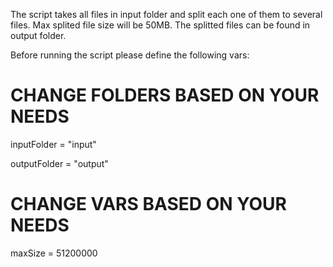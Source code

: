 The script takes all files in input folder and split each one of them to several files. Max splited file size
will be 50MB. The splitted files can be found in output folder.



Before running the script please define the following vars:


# CHANGE FOLDERS BASED ON YOUR NEEDS
inputFolder = "input"

outputFolder = "output"

# CHANGE VARS BASED ON YOUR NEEDS
maxSize = 51200000

